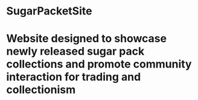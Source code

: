 # SugarPacketSite

# Website designed to showcase newly released sugar pack collections and promote community interaction for trading and collectionism 
